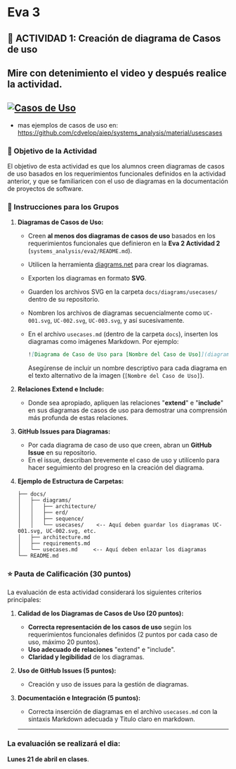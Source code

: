 # Eva 3

## 🎯 ACTIVIDAD 1: Creación de diagrama de Casos de uso

## Mire con detenimiento el video y después realice la actividad.

[![Casos de Uso](https://img.youtube.com/vi/fJa3cshrFWs/0.jpg)](https://www.youtube.com/watch?v=fJa3cshrFWs)
---

- mas ejemplos de casos de uso en:
https://github.com/cdvelop/aiep/systems_analysis/material/usescases

### 🎯 Objetivo de la Actividad

El objetivo de esta actividad es que los alumnos creen diagramas de casos de uso basados en los requerimientos funcionales definidos en la actividad anterior, y que se familiaricen con el uso de diagramas en la documentación de proyectos de software.

### 📝 Instrucciones para los Grupos

1.  **Diagramas de Casos de Uso:**
    *   Creen **al menos dos diagramas de casos de uso** basados en los requerimientos funcionales que definieron en la **Eva 2 Actividad 2** (`systems_analysis/eva2/README.md`).
    *   Utilicen la herramienta [diagrams.net](https://app.diagrams.net/) para crear los diagramas.
    *   Exporten los diagramas en formato **SVG**.
    *   Guarden los archivos SVG en la carpeta `docs/diagrams/usecases/` dentro de su repositorio.
    *   Nombren los archivos de diagramas secuencialmente como `UC-001.svg`, `UC-002.svg`, `UC-003.svg`, y así sucesivamente.
    *   En el archivo `usecases.md` (dentro de la carpeta `docs`), inserten los diagramas como imágenes Markdown. Por ejemplo:

        ```markdown
        ![Diagrama de Caso de Uso para [Nombre del Caso de Uso]](diagrams/usecases/UC-001.svg)
        ```
        Asegúrense de incluir un nombre descriptivo para cada diagrama en el texto alternativo de la imagen (`[Nombre del Caso de Uso]`).

2.  **Relaciones Extend e Include:**
    *   Donde sea apropiado, apliquen las relaciones "**extend**" e "**include**" en sus diagramas de casos de uso para demostrar una comprensión más profunda de estas relaciones.

3.  **GitHub Issues para Diagramas:**
    *   Por cada diagrama de caso de uso que creen, abran un **GitHub Issue** en su repositorio.
    *   En el issue, describan brevemente el caso de uso y utilícenlo para hacer seguimiento del progreso en la creación del diagrama.

4. **Ejemplo de Estructura de Carpetas:**
   ```
   ├── docs/
   │   ├── diagrams/
   │   │   ├── architecture/
   │   │   ├── erd/
   │   │   ├── sequence/
   │   │   └── usecases/    <-- Aquí deben guardar los diagramas UC-001.svg, UC-002.svg, etc.
   │   ├── architecture.md
   │   ├── requirements.md
   │   └── usecases.md     <-- Aquí deben enlazar los diagramas
   └── README.md
   ```


### ⭐ Pauta de Calificación (30 puntos)

La evaluación de esta actividad considerará los siguientes criterios principales:

1. **Calidad de los Diagramas de Casos de Uso (20 puntos):**
    *   **Correcta representación de los casos de uso** según los requerimientos funcionales definidos (2 puntos por cada caso de uso, máximo 20 puntos).
    *   **Uso adecuado de relaciones** "extend" e "include".
    *   **Claridad y legibilidad** de los diagramas.

2. **Uso de GitHub Issues (5 puntos):**
    *   Creación y uso de issues para la gestión de diagramas.

3. **Documentación e Integración (5 puntos):**
    *   Correcta inserción de diagramas en el archivo `usecases.md` con la sintaxis Markdown adecuada y Titulo claro en markdown.

   ---

### La evaluación se realizará el dia:
**Lunes 21 de abril en clases**.
